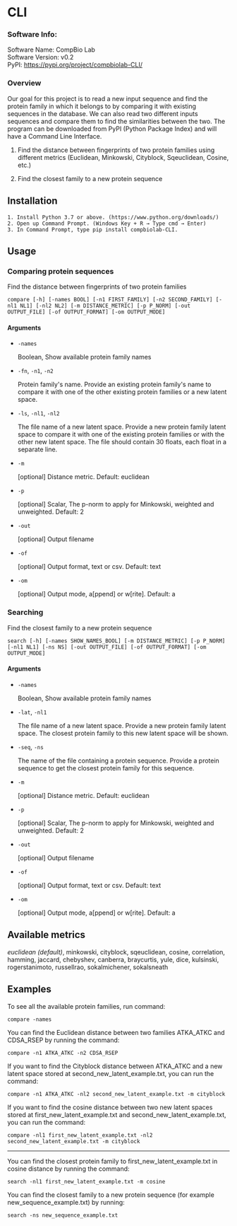 # CLI

### Software Info:

Software Name: CompBio Lab  
Software Version: v0.2  
PyPI: https://pypi.org/project/compbiolab-CLI/

### Overview

Our goal for this project is to read a new input sequence and find the protein family in which it belongs to by comparing it with existing sequences in the database. We can also read two different inputs sequences and compare them to find the similarities between the two. The program can be downloaded from PyPI (Python Package Index) and will have a Command Line Interface.

1. Find the distance between fingerprints of two protein families using different metrics (Euclidean, Minkowski, Cityblock, Sqeuclidean, Cosine, etc.)

2. Find the closest family to a new protein sequence

## Installation

    1. Install Python 3.7 or above. (https://www.python.org/downloads/)  
    2. Open up Command Prompt. (Windows Key + R → Type cmd → Enter)
    3. In Command Prompt, type pip install compbiolab-CLI.

## Usage

### Comparing protein sequences

Find the distance between fingerprints of two protein families

    compare [-h] [-names BOOL] [-n1 FIRST_FAMILY] [-n2 SECOND_FAMILY] [-nl1 NL1] [-nl2 NL2] [-m DISTANCE_METRIC] [-p P_NORM] [-out OUTPUT_FILE] [-of OUTPUT_FORMAT] [-om OUTPUT_MODE]

#### Arguments

* `-names`

    Boolean, Show available protein family names

* `-fn`, `-n1`, `-n2`

    Protein family's name. Provide an existing protein family's name to compare it with one of the other existing protein families or a new latent space.
	
* `-ls`, `-nl1`, `-nl2`

    The file name of a new latent space. Provide a new protein family latent space to compare it with one of the existing protein families or with the other new latent space. The file should contain 30 floats, each float in a separate line.

* `-m`

    [optional] Distance metric. Default: euclidean

* `-p`

    [optional] Scalar, The p-norm to apply for Minkowski, weighted and unweighted. Default: 2

* `-out`

	[optional] Output filename

* `-of`

	[optional] Output format, text or csv. Default: text

* `-om`

	[optional] Output mode, a[ppend] or w[rite]. Default: a

### Searching

Find the closest family to a new protein sequence

    search [-h] [-names SHOW_NAMES_BOOL] [-m DISTANCE_METRIC] [-p P_NORM] [-nl1 NL1] [-ns NS] [-out OUTPUT_FILE] [-of OUTPUT_FORMAT] [-om OUTPUT_MODE]

#### Arguments

* `-names`

    Boolean, Show available protein family names

* `-lat`, `-nl1`

    The file name of a new latent space. Provide a new protein family latent space. The closest protein family to this new latent space will be shown.

* `-seq`, `-ns`

    The name of the file containing a protein sequence. Provide a protein sequence to get the closest protein family for this sequence.

* `-m`

    [optional] Distance metric. Default: euclidean

* `-p`

    [optional] Scalar, The p-norm to apply for Minkowski, weighted and unweighted. Default: 2

* `-out`

	[optional] Output filename

* `-of`

	[optional] Output format, text or csv. Default: text

* `-om`

	[optional] Output mode, a[ppend] or w[rite]. Default: a

## Available metrics

*euclidean (default)*, minkowski, cityblock, sqeuclidean, cosine, correlation, hamming, jaccard, chebyshev, canberra, braycurtis, yule, dice, kulsinski, rogerstanimoto, russellrao, sokalmichener, sokalsneath

## Examples

To see all the available protein families, run command:

    compare -names
        
You can find the Euclidean distance between two families ATKA_ATKC and CDSA_RSEP by running the command:

    compare -n1 ATKA_ATKC -n2 CDSA_RSEP
    
If you want to find the Cityblock distance between ATKA_ATKC and a new latent space stored at second_new_latent_example.txt, you can run the command:

    compare -n1 ATKA_ATKC -nl2 second_new_latent_example.txt -m cityblock
    
If you want to find the cosine distance between two new latent spaces stored at first_new_latent_example.txt and second_new_latent_example.txt, you can run the command:

    compare -nl1 first_new_latent_example.txt -nl2 second_new_latent_example.txt -m cityblock

---

You can find the closest protein family to first_new_latent_example.txt in cosine distance by running the command:

    search -nl1 first_new_latent_example.txt -m cosine
    
You can find the closest family to a new protein sequence (for example new_sequence_example.txt) by running:

    search -ns new_sequence_example.txt
